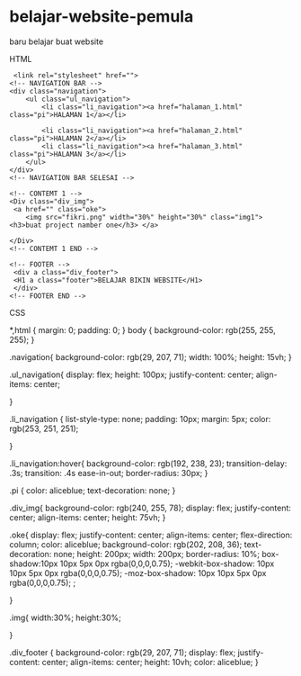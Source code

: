 # belajar-website-pemula
baru belajar buat website

HTML

<!DOCTYPE html>
<html lang="en">
<head>
    <meta charset="UTF-8">
    <meta name="viewport" content="width=device-width, initial-scale=1.0">
    <title>Document</title>
    <link rel="stylesheet" href="belajar.css">
</head>
<body >

     <link rel="stylesheet" href="">
    <!-- NAVIGATION BAR -->
    <div class="navigation">
        <ul class="ul_navigation">
            <li class="li_navigation"><a href="halaman_1.html" class="pi">HALAMAN 1</a></li>
            
            <li class="li_navigation"><a href="halaman_2.html" class="pi">HALAMAN 2</a></li>
            <li class="li_navigation"><a href="halaman_3.html" class="pi">HALAMAN 3</a></li>
        </ul>
    </div>
    <!-- NAVIGATION BAR SELESAI -->
    
    <!-- CONTEMT 1 -->
    <Div class="div_img">
     <a href="" class="oke">
        <img src="fikri.png" width="30%" height="30%" class="img1"><h3>buat project namber one</h3> </a>
        
    </Div>
    <!-- CONTEMT 1 END -->
    
    <!-- FOOTER -->
     <div a class="div_footer">
     <H1 a class="footer">BELAJAR BIKIN WEBSITE</H1>
     </div>
    <!-- FOOTER END -->
</body>
</html>


CSS


 *,html {
    margin: 0;
    padding: 0;
 }
 body {
    background-color: rgb(255, 255, 255);
 }

.navigation{
    background-color: rgb(29, 207, 71);
    width: 100%;
    height: 15vh;
}

.ul_navigation{
    display: flex;
    height: 100px;
    justify-content: center;
    align-items: center;

}

.li_navigation {
    list-style-type: none;
    padding: 10px;
    margin: 5px;
    color: rgb(253, 251, 251);
    
}

.li_navigation:hover{
    background-color: rgb(192, 238, 23);
    transition-delay: .3s;
    transition: .4s ease-in-out;
    border-radius: 30px;
}

.pi {
    color: aliceblue;
    text-decoration: none;
}

.div_img{
    background-color: rgb(240, 255, 78);
    display: flex;
    justify-content: center;
    align-items: center;
    height: 75vh;
}


.oke{
    display: flex;
    justify-content: center;
    align-items: center;
    flex-direction: column;
    color: aliceblue;
    background-color: rgb(202, 208, 36);
     text-decoration: none;
     height: 200px;
     width: 200px;
     border-radius: 10%;
     box-shadow:10px 10px 5px 0px rgba(0,0,0,0.75);
-webkit-box-shadow: 10px 10px 5px 0px rgba(0,0,0,0.75);
-moz-box-shadow: 10px 10px 5px 0px rgba(0,0,0,0.75); ;
    
}

.img{
width:30%;
height:30%;

}

.div_footer {
    background-color: rgb(29, 207, 71);
    display: flex;
    justify-content: center;
    align-items: center;
    height: 10vh;
    color: aliceblue;
}
